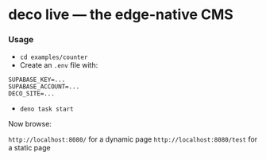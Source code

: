 # deco live — the edge-native CMS

### Usage

- `cd examples/counter`
- Create an `.env` file with:

```
SUPABASE_KEY=...
SUPABASE_ACCOUNT=...
DECO_SITE=...
```

- `deno task start`

Now browse:

`http://localhost:8080/` for a dynamic page
`http://localhost:8080/test` for a static page
